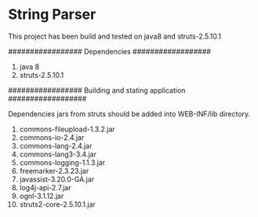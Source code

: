 # String Parser

This project has been build and tested on java8 and struts-2.5.10.1

################# Dependencies ##################

1. java 8
2. struts-2.5.10.1

################# Building and stating application ##################

Dependencies jars  from struts should be added into WEB-INF/lib directory.
1. commons-fileupload-1.3.2.jar
2. commons-io-2.4.jar
3. commons-lang-2.4.jar
4. commons-lang3-3.4.jar
5. commons-logging-1.1.3.jar
6. freemarker-2.3.23.jar
7. javassist-3.20.0-GA.jar
8. log4j-api-2.7.jar
9. ognl-3.1.12.jar
10. struts2-core-2.5.10.1.jar
